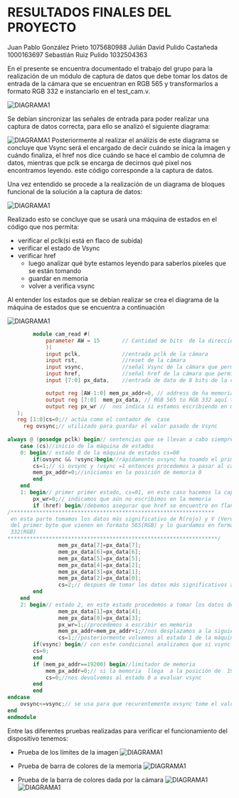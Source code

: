 
# RESULTADOS FINALES DEL PROYECTO
Juan Pablo González Prieto 1075680988
Julián David Pulido Castañeda 1000163697
Sebastián Ruiz Pulido 1032504363

En el presente se encuentra documentado el trabajo del grupo para la realización de un módulo de captura de datos
que debe tomar los datos de entrada de la cámara que se encuentran en RGB 565 y transformarlos a formato RGB 332
e instanciarlo en el test_cam.v.

![DIAGRAMA1](/docs/figs/cajacapturadatos.png)

Se debían sincronizar las señales de entrada para poder realizar una captura de datos correcta, para ello se analizó el siguiente diagrama:

![DIAGRAMA1](/docs/figs/cajacapturadatos2.PNG)
Posteriormente al realizar el análizis de este diagrama se concluye que Vsync será el encargado de decir cuándo se inica la imagen y cuándo finaliza, el href nos dice cuándo se hace el cambio de columna de datos, mientras que pclk se encarga de decirnos qué pixel nos encontramos leyendo.
este código corresponde a la captura de datos.

Una vez entendido se procede a la realización de un diagrama de bloques funcional de la solución a la captura de datos:

![DIAGRAMA1](/docs/figs/Diagrama_de_flujo_cam_read.PNG)


Realizado esto se concluye que se usará una máquina de estados en el código que nos permita:
 * verificar el pclk(si está en flaco de subida)
 * verificar el estado de Vsync
 * verificar href
   * luego analizar qué byte estamos leyendo para saberlos píxeles que se están tomando
   * guardar en memoria
   * volver a verifica vsync 

Al entender los estados que se debían realizar se crea el diagrama de la máquina de estados que se encuentra a continuación

![DIAGRAMA1](/docs/figs/Maquina_estados.png)


```verilog
        module cam_read #(
		    parameter AW = 15		// Cantidad de bits  de la dirección 
		    )(
		    input pclk,             //entrada pclk de la cámara
		    input rst,              //reset de la cámara
		    input vsync,            //señal Vsync de la cámara que permite saber cuándo empieza una imagen
		    input href,             //señal href de la cámara que permite saber qué línea de píxeles se está escribiendo
		    input [7:0] px_data,    //entrada de dato de 8 bits de la cámara(correspondiente a una parte de un píxel)

		    output reg [AW-1:0] mem_px_addr=0, // address de ña memoria (posición donde se está escribiendo)
		    output reg [7:0]  mem_px_data, // RGB 565 to RGB 332 aquí trnansformamos e RGB 565 a RGB 332
		    output reg px_wr //  nos indica si estamos escribiendo en memoria o no
   );
   reg [1:0]cs=0;// actúa como el contador de  case
	 reg ovsync;// utilizado para guardar el valor pasado de Vsync
	 
always @ (posedge pclk) begin// sentencias que se llevan a cabo siempre y cuando pclk se encuentre en un flanco de subida
	case (cs)//inicio de la máquina de estados
	0: begin// estado 0 de la máquina de estados cs=00
		if(ovsync && !vsync)begin//rápidamente ovsync ha toamdo el primer valor de vsync y procedemos a compararlos, con && garantizamos una comparación de tipo AND
		cs=1;// si ovsync y !vsync =1 entonces procedemos a pasar al case 1
		mem_px_addr=0;//iniciamos en la posición de memoria 0
		end
	end
	1: begin// primer primer estado, cs=01, en este caso hacemos la captura de los datos y procedemos a convertirlos a RGB 332
		px_wr=0;// indicamos que aún no escribimos en la memoria
		if (href) begin//debemos asegurar que href se encuentre en flanco de subida para hacer el proceso
/****************************************************************
 en esta parte tomamos los datos más significativo de R(rojo) y V (Verde)
 del primer byte que vienen en formato 565(RGB) y lo guardamos en formato   
 332(RGB)         
******************************************************************/
				mem_px_data[7]=px_data[7];          
				mem_px_data[6]=px_data[6];             
				mem_px_data[5]=px_data[5];                 
				mem_px_data[4]=px_data[2];              
				mem_px_data[3]=px_data[1];         
				mem_px_data[2]=px_data[0];
				cs=2;// despues de tomar los datos más significativos ásamos al estado 2 
		end
	end
	2: begin// estado 2, en este estado procedemos a tomar los datos del color azul(B) que vienen en formato 565 RGB y se pasa a 332 RGB
				mem_px_data[1]=px_data[4];
				mem_px_data[0]=px_data[3];
			 	px_wr=1;//procedemos a escribir en memoria
				mem_px_addr=mem_px_addr+1;//nos desplazamos a la siguiente dirección de memoria
				cs=1;//posteriormente volvemos al estado 1 de la máquina de estados 
		if(vsync) begin// con este condicional analizamos que si vsync está en un flanco de subida volvemos al estado 0
		cs=0;
		end		
		if (mem_px_addr==19200) begin//limitador de memoria
			mem_px_addr=0;// si la memoria  llega  a la posición de  19200 píxeles, debe volver a la posición 0 nuevamente
			cs=0;//nos devolvemos al estado 0 a evaluar vsync
		end
		end
endcase
	ovsync<=vsync;// se usa para que recurentemente ovsync tome el valor pasado de vsync
end
endmodule
```
Entre las diferentes pruebas realizadas para verificar el funcionamiento del dispositivo tenemos:

* Prueba de los límites de la imagen
![DIAGRAMA1](/docs/figs/Prueba_limitesdeimagen.jfif)

* Prueba de barra de colores de la memoria
![DIAGRAMA1](/docs/figs/Prueba_barra_coloresenmemoria.jpeg)

* Prueba de la barra de colores dada por la cámara
![DIAGRAMA1](/docs/figs/Prueba_barra_colorescamara.jpeg)
![DIAGRAMA1](/docs/figs/Prueba_barra_colorescamara2.jpeg)